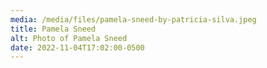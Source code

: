 ```yaml
---
media: /media/files/pamela-sneed-by-patricia-silva.jpeg
title: Pamela Sneed
alt: Photo of Pamela Sneed
date: 2022-11-04T17:02:00-0500
---
```


